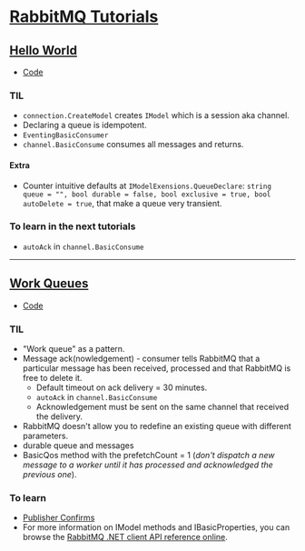 # [RabbitMQ Tutorials](https://www.rabbitmq.com/getstarted.html)

## [Hello World](https://www.rabbitmq.com/tutorials/tutorial-one-dotnet.html)
* [Code](./HelloWorld)

### TIL
* `connection.CreateModel` creates `IModel` which is a session aka channel.
* Declaring a queue is idempotent.
* `EventingBasicConsumer`
* `channel.BasicConsume` consumes all messages and returns.

#### Extra
* Counter intuitive defaults at `IModelExensions.QueueDeclare`: `string queue = "", bool durable = false, bool exclusive = true, bool autoDelete = true`, that make a queue very transient.

### To learn in the next tutorials
* `autoAck` in `channel.BasicConsume`

---
## [Work Queues](https://www.rabbitmq.com/tutorials/tutorial-two-dotnet.html)
* [Code](./WorkQueues)

### TIL
* "Work queue" as a pattern.
* Message ack(nowledgement) - consumer tells RabbitMQ that a particular message has been received, processed and that RabbitMQ is free to delete it.
  * Default timeout on ack delivery = 30 minutes.
  * `autoAck` in `channel.BasicConsume`
  * Acknowledgement must be sent on the same channel that received the delivery.
* RabbitMQ doesn't allow you to redefine an existing queue with different parameters.
* durable queue and messages
* BasicQos method with the prefetchCount = 1 (*don't dispatch a new message to a worker until it has processed and acknowledged the previous one*).

### To learn
* [Publisher Confirms](https://www.rabbitmq.com/confirms.html)
* For more information on IModel methods and IBasicProperties, you can browse the [RabbitMQ .NET client API reference online](https://rabbitmq.github.io/rabbitmq-dotnet-client/api/RabbitMQ.Client.html).